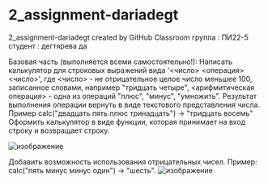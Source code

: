 # 2_assignment-dariadegt
2_assignment-dariadegt created by GitHub Classroom
группа : ПИ22-5
студент : дегтярева да

Базовая часть (выполняется всеми самостоятельно!):
Написать калькулятор для строковых выражений вида '<число> <операция> <число>', где <число> - не отрицательное целое число меньшее 100, записанное словами, например "тридцать четыре", <арифмитическая операция> - одна из операций "плюс", "минус", "умножить". Результат выполнения операции вернуть в виде текстового представления числа. Пример calc("двадцать пять плюс тринадцать") -> "тридцать восемь" Оформить калькулятор в виде функции, которая принимает на вход строку и возвращает строку.

![изображение](https://user-images.githubusercontent.com/112616515/198405751-b240150d-bc13-4635-9536-84a7df96c476.png)

Добавить возможность использования отрицательных чисел. Пример: calc("пять минус минус один") -> "шесть".
![изображение](https://user-images.githubusercontent.com/112616515/198412014-2957c168-11ae-4f99-b354-7f54b91e1f91.png)
